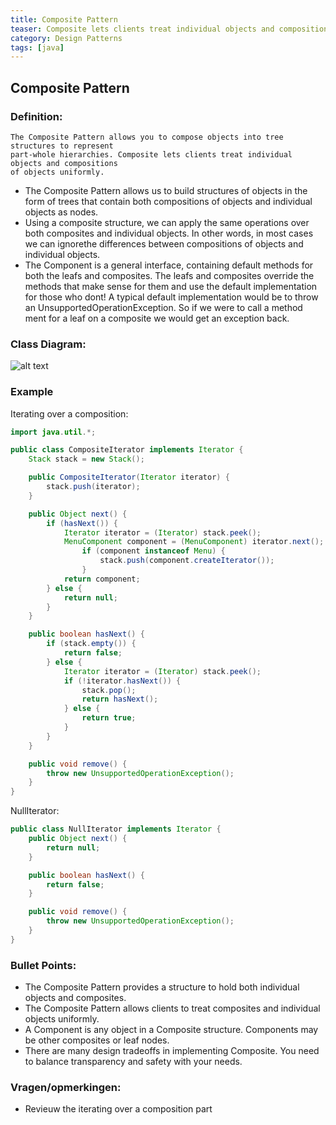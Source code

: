 ```yaml
---
title: Composite Pattern
teaser: Composite lets clients treat individual objects and compositions of objects uniformaly
category: Design Patterns
tags: [java]
---
```


## Composite Pattern

### Definition:

```
The Composite Pattern allows you to compose objects into tree structures to represent
part-whole hierarchies. Composite lets clients treat individual objects and compositions
of objects uniformly.
```

- The Composite Pattern allows us to build structures of objects in the form of trees that contain both compositions of objects and individual objects as nodes.
- Using a composite structure, we can apply the same operations over both composites and individual objects. In other words, in most cases we can ignorethe differences between compositions of objects and individual objects.
- The Component is a general interface, containing default methods for both the leafs and composites. The leafs and composites override the methods that make sense for them and use the default implementation for those who dont! A typical default implementation would be to throw an UnsupportedOperationException. So if we were to call a method ment for a leaf on a composite we would get an exception back.

### Class Diagram:

![alt text](./CompositePatternClassDiagram.jpeg "Class Diagram")

### Example

Iterating over a composition:

```java
import java.util.*;

public class CompositeIterator implements Iterator {
	Stack stack = new Stack();

	public CompositeIterator(Iterator iterator) {
		stack.push(iterator);
	}

	public Object next() {
		if (hasNext()) {
			Iterator iterator = (Iterator) stack.peek();
			MenuComponent component = (MenuComponent) iterator.next();
				if (component instanceof Menu) {
					stack.push(component.createIterator());
				}
			return component;
		} else {
			return null;
		}
	}

	public boolean hasNext() {
		if (stack.empty()) {
			return false;
		} else {
			Iterator iterator = (Iterator) stack.peek();
			if (!iterator.hasNext()) {
				stack.pop();
				return hasNext();
			} else {
				return true;
			}
		}
	}

	public void remove() {
		throw new UnsupportedOperationException();
	}
}
```

NullIterator:

```java
public class NullIterator implements Iterator {
	public Object next() {
		return null;
	}

	public boolean hasNext() {
		return false;
	}

	public void remove() {
		throw new UnsupportedOperationException();
	}
}
```

### Bullet Points:

- The Composite Pattern provides a structure to hold both individual objects and composites.
- The Composite Pattern allows clients to treat composites and individual objects uniformly.
- A Component is any object in a Composite structure. Components may be other composites or leaf nodes.
- There are many design tradeoffs in implementing Composite. You need to balance transparency and safety with your needs.

### Vragen/opmerkingen:

- Revieuw the iterating over a composition part
